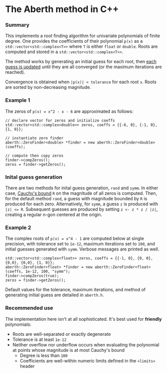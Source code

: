 # The Aberth method in C++

### Summary
This implements a root finding algorithm for univariate polynomials of finite degree.
One provides the coefficients of their polynomial `p(x)` as a `std::vector<std::complex<T>>` where `T` is either `float` or `double`.
Roots are computed and stored in a `std::vector<std::complex<T>>`.

The method works by generating an initial guess for each root, then [each guess is updated](https://en.wikipedia.org/wiki/Aberth_method)
until they are all converged (or the maximum iterations are reached).

Convergence is obtained when `|p(x)| < tolerance` for each root `x`.
Roots are sorted by non-decreasing magnitude.

### Example 1
The zeros of `p(x) = x^2 - x - 6` are approximated as follows:

```
// declare vector for zeros and initialize coeffs
std::vector<std::complex<double>> zeros, coeffs = {{-6, 0}, {-1, 0}, {1, 0}};

// instantiate zero finder
aberth::ZeroFinder<double> *finder = new aberth::ZeroFinder<double>(coeffs);

// compute then copy zeros
finder->compZeros();
zeros = finder->getZeros();
```

### Inital guess generation
There are two methods for inital guess generation, `rand` and `symm`.
In either case, [Cauchy's bound](https://en.wikipedia.org/wiki/Geometrical_properties_of_polynomial_roots) `R`
on the magnitude of all zeros is computed.
Then, for the default method `rand`, a guess with magnitude bounded by `R`
is produced for each zero. Alternatively, for `symm`, a guess `z` is produced with `|z| <= R`.
Subsequent guesses are produced by setting `z <- z * z / |z|`, creating a regular n-gon centered at the origin.


### Example 2
The complex roots of `p(x) = x^4 - 1` are computed below at single precision, with tolerance set to `1e-12`,
maximum iterations set to `100`, and initial guesses generated with `symm`. Verbose messages are printed as well.
```
std::vector<std::complex<float>> zeros, coeffs = {{-1, 0}, {0, 0}, {0,0}, {0,0}, {1, 0}};
aberth::ZeroFinder<float> *finder = new aberth::ZeroFinder<float>(coeffs, 1e-12, 100, "symm");
finder->compZeros(true);
zeros = finder->getZeros();
```

Default values for the tolerance, maximum iterations, and method of generating initial guess are detailed in `aberth.h`.

### Recommended use
The implementation here isn't at all sophisticated. It's best used for **friendly** polynomials:
* Roots are well-separated or exactly degenerate 
* Tolerance is at least `1e-12`
* Neither overflow nor underflow occurs when evaluating the polynomial at points whose magnitude is at most Cauchy's bound
  * Degree is less than `100`
  * Coefficients are well-within numeric limits defined in the `<limits>` header
